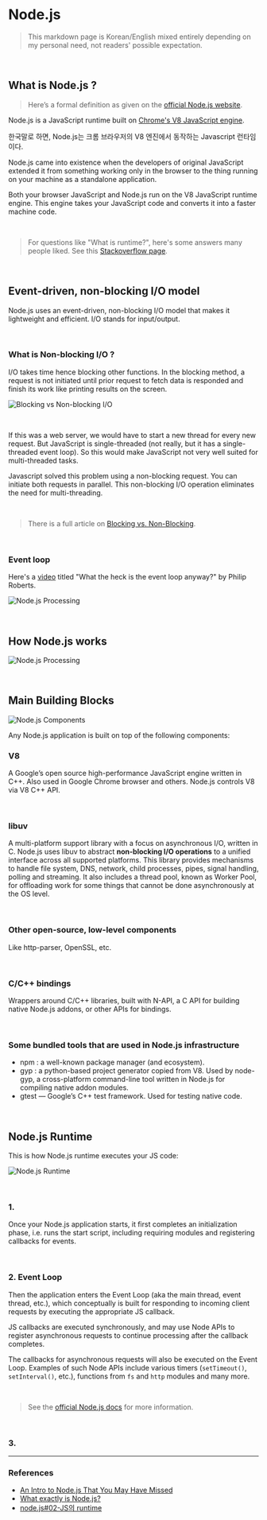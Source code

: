 # Node.js

> This markdown page is Korean/English mixed entirely depending on my personal need, not readers' possible expectation.

<br>

## What is Node.js ?

> Here’s a formal definition as given on the [official Node.js website](https://nodejs.org/en/).

Node.js is a JavaScript runtime built on [Chrome's V8 JavaScript engine](https://v8.dev/).

한국말로 하면, Node.js는 크롬 브라우저의 V8 엔진에서 동작하는 Javascript 런타임이다.

Node.js came into existence when the developers of original JavaScript extended it from something working only in the browser to the thing running on your machine as a standalone application.

Both your browser JavaScript and Node.js run on the V8 JavaScript runtime engine. This engine takes your JavaScript code and converts it into a faster machine code.

<br>

> For questions like "What is runtime?", here's some answers many people liked. See this [Stackoverflow page](https://stackoverflow.com/questions/3900549/what-is-runtime).

<br>

## Event-driven, non-blocking I/O model

Node.js uses an event-driven, non-blocking I/O model that makes it lightweight and efficient. I/O stands for input/output.

<br>

### What is Non-blocking I/O ?

I/O takes time hence blocking other functions. In the blocking method, a request is not initiated until prior request to fetch data is responded and finish its work like printing results on the screen.

![Blocking vs Non-blocking I/O](./../img/blocking.png "Blocking vs Non-blocking")

<br>

If this was a web server, we would have to start a new thread for every new request. But JavaScript is single-threaded (not really, but it has a single-threaded event loop). So this would make JavaScript not very well suited for multi-threaded tasks.

Javascript solved this problem using a non-blocking request. You can initiate both requests in parallel. This non-blocking I/O operation eliminates the need for multi-threading.

<br>

> There is a full article on [Blocking vs. Non-Blocking](https://nodejs.org/en/docs/guides/blocking-vs-non-blocking/).

<br>

### Event loop

Here's a [video](https://www.youtube.com/watch?v=8aGhZQkoFbQ) titled "What the heck is the event loop anyway?" by Philip Roberts.

![Node.js Processing](./../img/nodeProcessing.png)

<br>

## How Node.js works

![Node.js Processing](./../img/nodeProcessing.png)

<br>

## Main Building Blocks

![Node.js Components](./../img/nodejsComponents.png)

Any Node.js application is built on top of the following components:

### V8

A Google’s open source high-performance JavaScript engine written in C++. Also used in Google Chrome browser and others.
Node.js controls V8 via V8 C++ API.

<br>

### libuv

A multi-platform support library with a focus on asynchronous I/O, written in C.
Node.js uses libuv to abstract <strong>non-blocking I/O operations</strong> to a unified interface across all supported platforms.
This library provides mechanisms to handle file system, DNS, network, child processes, pipes, signal handling, polling and streaming.
It also includes a thread pool, known as Worker Pool, for offloading work for some things that cannot be done asynchronously at the OS level.

<br>

### Other open-source, low-level components

Like http-parser, OpenSSL, etc.

<br>

### C/C++ bindings

Wrappers around C/C++ libraries, built with N-API, a C API for building native Node.js addons, or other APIs for bindings.

<br>

### Some bundled tools that are used in Node.js infrastructure

- npm : a well-known package manager (and ecosystem).
- gyp : a python-based project generator copied from V8. Used by node-gyp, a cross-platform command-line tool written in Node.js for compiling native addon modules.
- gtest — Google’s C++ test framework. Used for testing native code.

<br>

## Node.js Runtime

This is how Node.js runtime executes your JS code:

![Node.js Runtime](./../img/nodeRuntime.png)

<br>

### 1.

Once your Node.js application starts, it first completes an initialization phase, i.e. runs the start script, including requiring modules and registering callbacks for events.

<br>

### 2. Event Loop

Then the application enters the Event Loop (aka the main thread, event thread, etc.), which conceptually is built for responding to incoming client requests by executing the appropriate JS callback.

JS callbacks are executed synchronously, and may use Node APIs to register asynchronous requests to continue processing after the callback completes.

The callbacks for asynchronous requests will also be executed on the Event Loop. Examples of such Node APIs include various timers (`setTimeout()`, `setInterval()`, etc.), functions from `fs` and `http` modules and many more.

<br>

> See the [official Node.js docs](https://nodejs.org/en/docs/guides/event-loop-timers-and-nexttick/) for more information.

<br>

### 3.

---

### References

- [An Intro to Node.js That You May Have Missed](https://itnext.io/an-intro-to-node-js-that-you-may-have-missed-b175ef4277f7)
- [What exactly is Node.js?](https://www.freecodecamp.org/news/what-exactly-is-node-js-ae36e97449f5/)
- [node.js#02-JS의 runtime](https://bmh8993.github.io/node.js/node02-js-runtime/)
